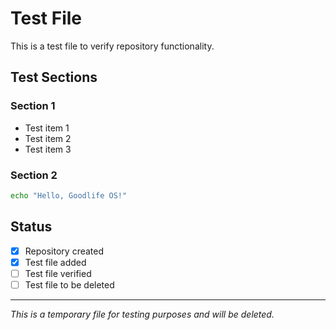 # Test File

This is a test file to verify repository functionality.

## Test Sections

### Section 1
- Test item 1
- Test item 2
- Test item 3

### Section 2
```bash
echo "Hello, Goodlife OS!"
```

## Status
- [x] Repository created
- [x] Test file added
- [ ] Test file verified
- [ ] Test file to be deleted

---
*This is a temporary file for testing purposes and will be deleted.*